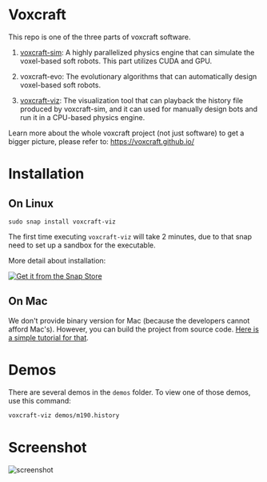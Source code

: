 # Voxcraft

This repo is one of the three parts of voxcraft software.

1. [voxcraft-sim](https://github.com/liusida/voxcraft-sim): A highly parallelized physics engine that can simulate the voxel-based soft robots. This part utilizes CUDA and GPU.

2. voxcraft-evo: The evolutionary algorithms that can automatically design voxel-based soft robots.

3. [voxcraft-viz](https://github.com/liusida/voxcraft-viz): The visualization tool that can playback the history file produced by voxcraft-sim, and it can used for manually design bots and run it in a CPU-based physics engine.

Learn more about the whole voxcraft project (not just software) to get a bigger picture, please refer to: https://voxcraft.github.io/

# Installation

## On Linux
```
sudo snap install voxcraft-viz
```

The first time executing `voxcraft-viz` will take 2 minutes, due to that snap need to set up a sandbox for the executable.

More detail about installation: 

[![Get it from the Snap Store](https://snapcraft.io/static/images/badges/en/snap-store-white.svg)](https://snapcraft.io/voxcraft-viz)

## On Mac

We don't provide binary version for Mac (because the developers cannot afford Mac's). However, you can build the project from source code. [Here is a simple tutorial for that](InstallOnMac.md).

# Demos

There are several demos in the `demos` folder. To view one of those demos, use this command: 

```bash
voxcraft-viz demos/m190.history
```

# Screenshot

![screenshot](https://res.cloudinary.com/canonical/image/fetch/f_auto,q_auto,fl_sanitize,w_819,h_443/https://dashboard.snapcraft.io/site_media/appmedia/2020/05/2_lgb5miW.png)

